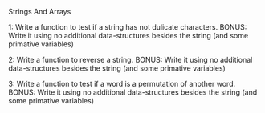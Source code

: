 Strings And Arrays

1: Write a function to test if a string has not dulicate characters.
BONUS: Write it using no additional data-structures besides the string (and some primative variables)

2: Write a function to reverse a string.
BONUS: Write it using no additional data-structures besides the string (and some primative variables)

3: Write a function to test if a word is a permutation of another word.
BONUS: Write it using no additional data-structures besides the string (and some primative variables)